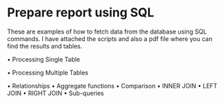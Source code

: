 # Prepare report using SQL

These are examples of how to fetch data from the database using SQL commands. I have attached the scripts and also a pdf file where you can find the results and tables.

• Processing Single Table

• Processing Multiple Tables

• Relationships
• Aggregate functions
• Comparison
• INNER JOIN
• LEFT JOIN
• RIGHT JOIN
• Sub-queries 

